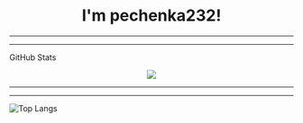 <h1 align="center">I'm pechenka232!</h1>

---



---

GitHub Stats
<p align="center">
  <img src="https://github-readme-stats.vercel.app/api?username=pechenka232&show_icons=true&theme=tokyonight&bg_color=0a0e14&text_color=ffffff&icon_color=32cd32&cache_bust=17" />
</p>

---



---




![Top Langs](https://github-readme-stats.vercel.app/api/top-langs/?username=pechenka232&layout=compact&theme=dark&exclude_repo=NeuroSim-,TimLauncher,temp-email-server,crypto-price-tracker,Disccord-music-bot&cache_bust=5) 









